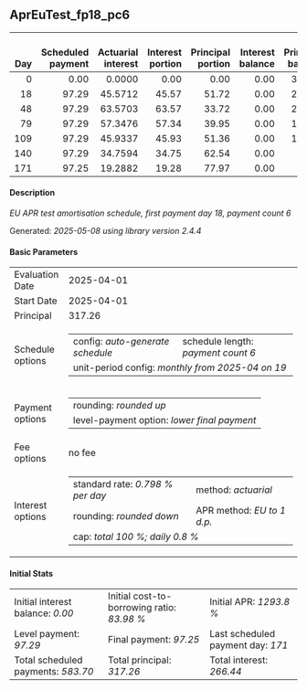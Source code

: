 <h2>AprEuTest_fp18_pc6</h2>
<table>
    <thead style="vertical-align: bottom;">
        <th style="text-align: right;">Day</th>
        <th style="text-align: right;">Scheduled payment</th>
        <th style="text-align: right;">Actuarial interest</th>
        <th style="text-align: right;">Interest portion</th>
        <th style="text-align: right;">Principal portion</th>
        <th style="text-align: right;">Interest balance</th>
        <th style="text-align: right;">Principal balance</th>
        <th style="text-align: right;">Total actuarial interest</th>
        <th style="text-align: right;">Total interest</th>
        <th style="text-align: right;">Total principal</th>
    </thead>
    <tr style="text-align: right;">
        <td class="ci00">0</td>
        <td class="ci01" style="white-space: nowrap;">0.00</td>
        <td class="ci02">0.0000</td>
        <td class="ci03">0.00</td>
        <td class="ci04">0.00</td>
        <td class="ci05">0.00</td>
        <td class="ci06">317.26</td>
        <td class="ci07">0.0000</td>
        <td class="ci08">0.00</td>
        <td class="ci09">0.00</td>
    </tr>
    <tr style="text-align: right;">
        <td class="ci00">18</td>
        <td class="ci01" style="white-space: nowrap;">97.29</td>
        <td class="ci02">45.5712</td>
        <td class="ci03">45.57</td>
        <td class="ci04">51.72</td>
        <td class="ci05">0.00</td>
        <td class="ci06">265.54</td>
        <td class="ci07">45.5712</td>
        <td class="ci08">45.57</td>
        <td class="ci09">51.72</td>
    </tr>
    <tr style="text-align: right;">
        <td class="ci00">48</td>
        <td class="ci01" style="white-space: nowrap;">97.29</td>
        <td class="ci02">63.5703</td>
        <td class="ci03">63.57</td>
        <td class="ci04">33.72</td>
        <td class="ci05">0.00</td>
        <td class="ci06">231.82</td>
        <td class="ci07">109.1415</td>
        <td class="ci08">109.14</td>
        <td class="ci09">85.44</td>
    </tr>
    <tr style="text-align: right;">
        <td class="ci00">79</td>
        <td class="ci01" style="white-space: nowrap;">97.29</td>
        <td class="ci02">57.3476</td>
        <td class="ci03">57.34</td>
        <td class="ci04">39.95</td>
        <td class="ci05">0.00</td>
        <td class="ci06">191.87</td>
        <td class="ci07">166.4891</td>
        <td class="ci08">166.48</td>
        <td class="ci09">125.39</td>
    </tr>
    <tr style="text-align: right;">
        <td class="ci00">109</td>
        <td class="ci01" style="white-space: nowrap;">97.29</td>
        <td class="ci02">45.9337</td>
        <td class="ci03">45.93</td>
        <td class="ci04">51.36</td>
        <td class="ci05">0.00</td>
        <td class="ci06">140.51</td>
        <td class="ci07">212.4228</td>
        <td class="ci08">212.41</td>
        <td class="ci09">176.75</td>
    </tr>
    <tr style="text-align: right;">
        <td class="ci00">140</td>
        <td class="ci01" style="white-space: nowrap;">97.29</td>
        <td class="ci02">34.7594</td>
        <td class="ci03">34.75</td>
        <td class="ci04">62.54</td>
        <td class="ci05">0.00</td>
        <td class="ci06">77.97</td>
        <td class="ci07">247.1822</td>
        <td class="ci08">247.16</td>
        <td class="ci09">239.29</td>
    </tr>
    <tr style="text-align: right;">
        <td class="ci00">171</td>
        <td class="ci01" style="white-space: nowrap;">97.25</td>
        <td class="ci02">19.2882</td>
        <td class="ci03">19.28</td>
        <td class="ci04">77.97</td>
        <td class="ci05">0.00</td>
        <td class="ci06">0.00</td>
        <td class="ci07">266.4704</td>
        <td class="ci08">266.44</td>
        <td class="ci09">317.26</td>
    </tr>
</table>
<h4>Description</h4>
<p><i>EU APR test amortisation schedule, first payment day 18, payment count 6</i></p>
<p>Generated: <i>2025-05-08 using library version 2.4.4</i></p>
<h4>Basic Parameters</h4>
<table>
    <tr>
        <td>Evaluation Date</td>
        <td>2025-04-01</td>
    </tr>
    <tr>
        <td>Start Date</td>
        <td>2025-04-01</td>
    </tr>
    <tr>
        <td>Principal</td>
        <td>317.26</td>
    </tr>
    <tr>
        <td>Schedule options</td>
        <td>
            <table>
                <tr>
                    <td>config: <i>auto-generate schedule</i></td>
                    <td>schedule length: <i><i>payment count</i> 6</i></td>
                </tr>
                <tr>
                    <td colspan="2" style="white-space: nowrap;">unit-period config: <i>monthly from 2025-04 on 19</i></td>
                </tr>
            </table>
        </td>
    </tr>
    <tr>
        <td>Payment options</td>
        <td>
            <table>
                <tr>
                    <td>rounding: <i>rounded up</i></td>
                </tr>
                <tr>
                    <td>level-payment option: <i>lower&nbsp;final&nbsp;payment</i></td>
                </tr>
            </table>
        </td>
    </tr>
    <tr>
        <td>Fee options</td>
        <td>no fee
        </td>
    </tr>
    <tr>
        <td>Interest options</td>
        <td>
            <table>
                <tr>
                    <td>standard rate: <i>0.798 % per day</i></td>
                    <td>method: <i>actuarial</i></td>
                </tr>
                <tr>
                    <td>rounding: <i>rounded down</i></td>
                    <td>APR method: <i>EU to 1 d.p.</i></td>
                </tr>
                <tr>
                    <td colspan="2">cap: <i>total 100 %; daily 0.8 %</td>
                </tr>
            </table>
        </td>
    </tr>
</table>
<h4>Initial Stats</h4>
<table>
    <tr>
        <td>Initial interest balance: <i>0.00</i></td>
        <td>Initial cost-to-borrowing ratio: <i>83.98 %</i></td>
        <td>Initial APR: <i>1293.8 %</i></td>
    </tr>
    <tr>
        <td>Level payment: <i>97.29</i></td>
        <td>Final payment: <i>97.25</i></td>
        <td>Last scheduled payment day: <i>171</i></td>
    </tr>
    <tr>
        <td>Total scheduled payments: <i>583.70</i></td>
        <td>Total principal: <i>317.26</i></td>
        <td>Total interest: <i>266.44</i></td>
    </tr>
</table>